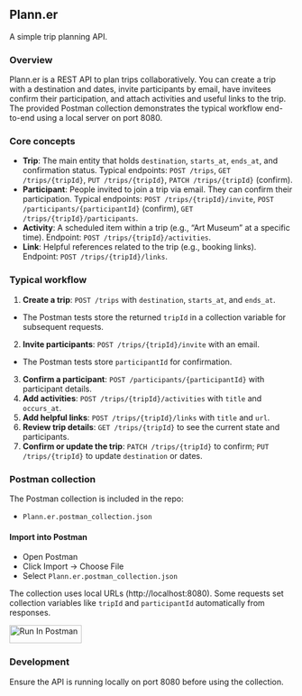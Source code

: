 ## Plann.er

A simple trip planning API.

### Overview

Plann.er is a REST API to plan trips collaboratively. You can create a trip with a destination and dates, invite
participants by email, have invitees confirm their participation, and attach activities and useful links to the trip.
The provided Postman collection demonstrates the typical workflow end-to-end using a local server on port 8080.

### Core concepts

- **Trip**: The main entity that holds `destination`, `starts_at`, `ends_at`, and confirmation status. Typical
  endpoints: `POST /trips`, `GET /trips/{tripId}`, `PUT /trips/{tripId}`, `PATCH /trips/{tripId}` (confirm).
- **Participant**: People invited to join a trip via email. They can confirm their participation. Typical endpoints:
  `POST /trips/{tripId}/invite`, `POST /participants/{participantId}` (confirm), `GET /trips/{tripId}/participants`.
- **Activity**: A scheduled item within a trip (e.g., “Art Museum” at a specific time). Endpoint:
  `POST /trips/{tripId}/activities`.
- **Link**: Helpful references related to the trip (e.g., booking links). Endpoint: `POST /trips/{tripId}/links`.

### Typical workflow

1. **Create a trip**: `POST /trips` with `destination`, `starts_at`, and `ends_at`.
  - The Postman tests store the returned `tripId` in a collection variable for subsequent requests.
2. **Invite participants**: `POST /trips/{tripId}/invite` with an email.
  - The Postman tests store `participantId` for confirmation.
3. **Confirm a participant**: `POST /participants/{participantId}` with participant details.
4. **Add activities**: `POST /trips/{tripId}/activities` with `title` and `occurs_at`.
5. **Add helpful links**: `POST /trips/{tripId}/links` with `title` and `url`.
6. **Review trip details**: `GET /trips/{tripId}` to see the current state and participants.
7. **Confirm or update the trip**: `PATCH /trips/{tripId}` to confirm; `PUT /trips/{tripId}` to update `destination` or
   dates.

### Postman collection

The Postman collection is included in the repo:

- `Plann.er.postman_collection.json`

#### Import into Postman

- Open Postman
- Click Import → Choose File
- Select `Plann.er.postman_collection.json`

The collection uses local URLs (http://localhost:8080). Some requests set collection variables like `tripId` and
`participantId` automatically from responses.

[<img src="https://run.pstmn.io/button.svg" alt="Run In Postman" style="width: 128px; height: 32px;">](https://app.getpostman.com/run-collection/15917186-b60e01f4-acb2-476b-821b-4ac249aed034?action=collection%2Ffork&source=rip_markdown&collection-url=entityId%3D15917186-b60e01f4-acb2-476b-821b-4ac249aed034%26entityType%3Dcollection%26workspaceId%3D76ff1811-a0af-4935-a423-2e5bb926aa1d)

### Development

Ensure the API is running locally on port 8080 before using the collection.
